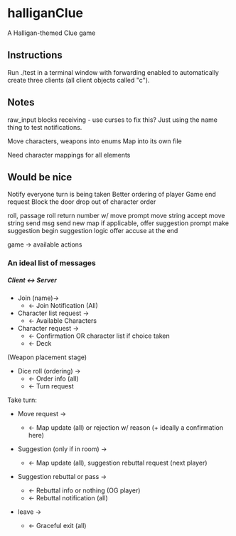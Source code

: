 # halliganClue
A Halligan-themed Clue game

## Instructions
Run ./test in a terminal window with forwarding enabled to automatically create three clients (all client objects called "c").


## Notes
raw_input blocks receiving - use curses to fix this?
Just using the name thing to test notifications.

Move characters, weapons into enums
Map into its own file

Need character mappings for all elements




## Would be nice
Notify everyone turn is being taken
Better ordering of player
Game end request
Block the door
drop out of character order




roll, passage
        roll
return number w/ move prompt
        move string
accept move string
send msg
send new map
if applicable, offer suggestion prompt
        make suggestion
begin suggestion logic
        offer accuse at the end

game -> available actions

### An ideal list of messages
##### Client <-> Server

* Join (name)->
    * <- Join Notification (All)
* Character list request ->
    * <- Available Characters
* Character request ->
    * <- Confirmation OR character list if choice taken
    * <- Deck


(Weapon placement stage)

* Dice roll (ordering) ->
    * <- Order info (all)
    * <- Turn request

Take turn:
* Move request ->
    * <- Map update (all) or rejection w/ reason (+ ideally a confirmation here)
* Suggestion (only if in room) ->
    * <- Map update (all), suggestion rebuttal request (next player)
* Suggestion rebuttal or pass ->
    * <- Rebuttal info or nothing (OG player)
    * <- Rebuttal notification (all)


* leave ->
    * <- Graceful exit (all)
